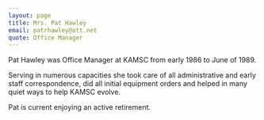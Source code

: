```yaml
---
layout: page
title: Mrs. Pat Hawley
email: patrhawley@att.net
quote: Office Manager
---
```

Pat Hawley was Office Manager at KAMSC from early 1986 to June of 1989.

Serving in numerous capacities she took care of all administrative and early staff correspondence, did all initial equipment orders and helped in many quiet ways to help KAMSC evolve.

Pat is current enjoying an active retirement.